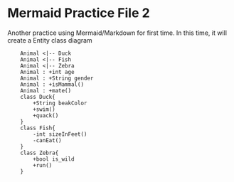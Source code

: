 # Mermaid Practice File 2

Another practice using Mermaid/Markdown for first time.
In this time, it will create a Entity class diagram

```classDiagram
    Animal <|-- Duck 
    Animal <|-- Fish
    Animal <|-- Zebra
    Animal : +int age
    Animal : +String gender
    Animal : +isMammal()
    Animal : +mate()
    class Duck{
        +String beakColor
        +swim()
        +quack()
    }
    class Fish{
        -int sizeInFeet()
        -canEat()
    }
    class Zebra{
        +bool is_wild
        +run()
    }
```